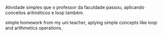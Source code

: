 Atividade simples que o professor da faculdade passou, aplicando conceitos aritméticos e loop também.

simple homework from my uni teacher, aplying simple concepts like loop and arithmetics operations.
